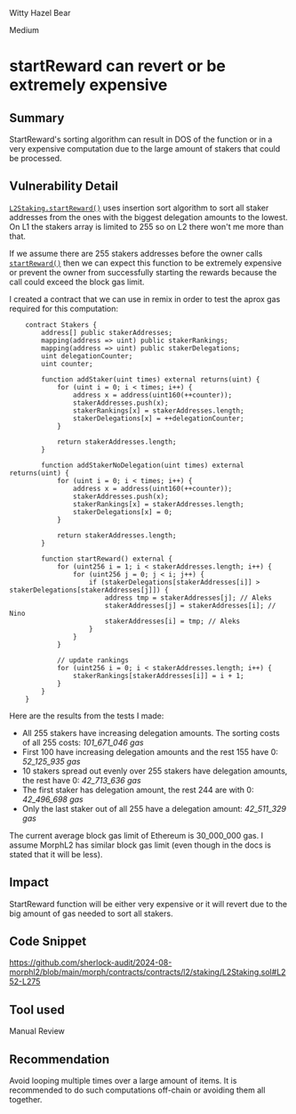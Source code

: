 Witty Hazel Bear

Medium

# startReward can revert or be extremely expensive

## Summary

StartReward's sorting algorithm can result in DOS of the function or in a very expensive computation due to the large amount of stakers that could be processed.

## Vulnerability Detail

[`L2Staking.startReward()`](https://github.com/sherlock-audit/2024-08-morphl2/blob/main/morph/contracts/contracts/l2/staking/L2Staking.sol#L252-L275) uses insertion sort algorithm to sort all staker addresses from the ones with the biggest delegation amounts to the lowest. On L1 the stakers array is limited to 255 so on L2 there won't me more than that.

If we assume there are 255 stakers addresses before the owner calls [`startReward()`](https://github.com/sherlock-audit/2024-08-morphl2/blob/main/morph/contracts/contracts/l2/staking/L2Staking.sol#L252-L275) then we can expect this function to be extremely expensive or prevent the owner from successfully starting the rewards because the call could exceed the block gas limit.

I created a contract that we can use in remix in order to test the aprox gas required for this computation:

```solidity
    contract Stakers {
        address[] public stakerAddresses;
        mapping(address => uint) public stakerRankings;
        mapping(address => uint) public stakerDelegations;
        uint delegationCounter;
        uint counter;

        function addStaker(uint times) external returns(uint) {
            for (uint i = 0; i < times; i++) {
                address x = address(uint160(++counter));
                stakerAddresses.push(x);
                stakerRankings[x] = stakerAddresses.length;
                stakerDelegations[x] = ++delegationCounter;
            }

            return stakerAddresses.length;
        }

        function addStakerNoDelegation(uint times) external returns(uint) {
            for (uint i = 0; i < times; i++) {
                address x = address(uint160(++counter));
                stakerAddresses.push(x);
                stakerRankings[x] = stakerAddresses.length;
                stakerDelegations[x] = 0;
            }

            return stakerAddresses.length;
        }

        function startReward() external {
            for (uint256 i = 1; i < stakerAddresses.length; i++) {
                for (uint256 j = 0; j < i; j++) {
                    if (stakerDelegations[stakerAddresses[i]] > stakerDelegations[stakerAddresses[j]]) {
                        address tmp = stakerAddresses[j]; // Aleks
                        stakerAddresses[j] = stakerAddresses[i]; // Nino
                        stakerAddresses[i] = tmp; // Aleks
                    }
                }
            }

            // update rankings
            for (uint256 i = 0; i < stakerAddresses.length; i++) {
                stakerRankings[stakerAddresses[i]] = i + 1;
            }
        }
    }
```

Here are the results from the tests I made:

- All 255 stakers have increasing delegation amounts. The sorting costs of all 255 costs: *101_671_046 gas*
- First 100 have increasing delegation amounts and the rest 155 have 0: *52_125_935 gas*
- 10 stakers spread out evenly over 255 stakers have delegation amounts, the rest have 0: *42_713_636 gas*
- The first staker has delegation amount, the rest 244 are with 0: *42_496_698 gas*
- Only the last staker out of all 255 have a delegation amount: *42_511_329 gas*

The current average block gas limit of Ethereum is 30_000_000 gas. I assume MorphL2 has similar block gas limit (even though in the docs is stated that it will be less).


## Impact

StartReward function will be either very expensive or it will revert due to the big amount of gas needed to sort all stakers.

## Code Snippet

https://github.com/sherlock-audit/2024-08-morphl2/blob/main/morph/contracts/contracts/l2/staking/L2Staking.sol#L252-L275

## Tool used

Manual Review

## Recommendation

Avoid looping multiple times over a large amount of items. It is recommended to do such computations off-chain or avoiding them all together.
